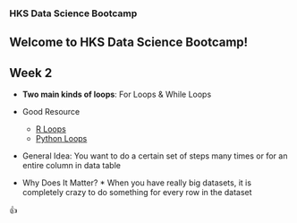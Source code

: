 ### **HKS Data Science Bootcamp**
## Welcome to HKS Data Science Bootcamp!

## Week 2

* **Two main kinds of loops**: For Loops & While Loops
* Good Resource
    * [R Loops](https://www.datacamp.com/community/tutorials/tutorial-on-loops-in-r)
    * [Python Loops](https://www.datacamp.com/community/tutorials/loops-python-tutorial)

* General Idea: You want to do a certain set of steps many times or for an entire column in data table
* Why Does It Matter?
      * When you have really big datasets, it is completely crazy to do something for every row in the dataset

:+1:
